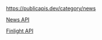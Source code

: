 https://publicapis.dev/category/news

[News API](https://newsapi.org/)

[Finlight API](https://finlight.me/?ref=public_apis&utm_medium=website)
